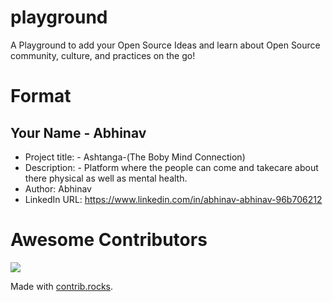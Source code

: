 # playground
A Playground to add your Open Source Ideas and learn about Open Source community, culture, and practices on the go!

# Format
## Your Name - Abhinav  
- Project title: - Ashtanga-(The Boby Mind Connection)
- Description: - Platform where the people can come and takecare about there physical as well as mental health.
- Author: Abhinav
- LinkedIn URL: https://www.linkedin.com/in/abhinav-abhinav-96b706212

# Awesome Contributors
<a href="https://github.com/VizagOSM/playground/graphs/contributors">
  <img src="https://contrib.rocks/image?repo=VizagOSM/playground" />
</a>

Made with [contrib.rocks](https://contrib.rocks).
